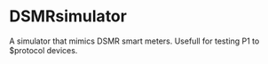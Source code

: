 # DSMRsimulator
A simulator that mimics DSMR smart meters. Usefull for testing P1 to $protocol devices.
